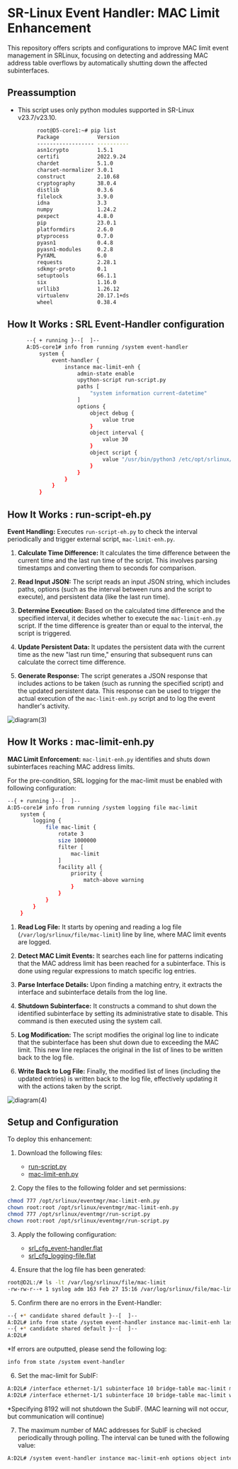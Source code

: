 # SR-Linux Event Handler: MAC Limit Enhancement

This repository offers scripts and configurations to improve MAC limit event management in SRLinux, focusing on detecting and addressing MAC address table overflows by automatically shutting down the affected subinterfaces.
## Preassumption
- This script uses only python modules supported in SR-Linux v23.7/v23.10.
  ~~~bash
        root@D5-core1:~# pip list
        Package            Version
        ------------------ ----------
        asn1crypto         1.5.1
        certifi            2022.9.24
        chardet            5.1.0
        charset-normalizer 3.0.1
        construct          2.10.68
        cryptography       38.0.4
        distlib            0.3.6
        filelock           3.9.0
        idna               3.3
        numpy              1.24.2
        pexpect            4.8.0
        pip                23.0.1
        platformdirs       2.6.0
        ptyprocess         0.7.0
        pyasn1             0.4.8
        pyasn1-modules     0.2.8
        PyYAML             6.0
        requests           2.28.1
        sdkmgr-proto       0.1
        setuptools         66.1.1
        six                1.16.0
        urllib3            1.26.12
        virtualenv         20.17.1+ds
        wheel              0.38.4
  ~~~

## How It Works : SRL Event-Handler configuration

~~~bash
      --{ + running }--[  ]--
      A:D5-core1# info from running /system event-handler
          system {
              event-handler {
                  instance mac-limit-enh {
                      admin-state enable
                      upython-script run-script.py
                      paths [
                          "system information current-datetime"
                      ]
                      options {
                          object debug {
                              value true
                          }
                          object interval {
                              value 30
                          }
                          object script {
                              value "/usr/bin/python3 /etc/opt/srlinux/eventmgr/mac-limit-enh.py"
                          }
                      }
                  }
              }
          }
~~~

## How It Works : run-script-eh.py
**Event Handling:** Executes `run-script-eh.py` to check the interval periodically and trigger external script, `mac-limit-enh.py`.

1. **Calculate Time Difference:** It calculates the time difference between the current time and the last run time of the script. This involves parsing timestamps and converting them to seconds for comparison.

2. **Read Input JSON:** The script reads an input JSON string, which includes paths, options (such as the interval between runs and the script to execute), and persistent data (like the last run time).

3. **Determine Execution:** Based on the calculated time difference and the specified interval, it decides whether to execute the `mac-limit-enh.py` script. If the time difference is greater than or equal to the interval, the script is triggered.

4. **Update Persistent Data:** It updates the persistent data with the current time as the new "last run time," ensuring that subsequent runs can calculate the correct time difference.

5. **Generate Response:** The script generates a JSON response that includes actions to be taken (such as running the specified script) and the updated persistent data. This response can be used to trigger the actual execution of the `mac-limit-enh.py` script and to log the event handler's activity.

![diagram(3)](https://github.com/saogawa/srl-event-handler/assets/35554139/aa5f532a-aee5-4f86-a5af-b10a45be58ac)


## How It Works : mac-limit-enh.py
**MAC Limit Enforcement:** `mac-limit-enh.py` identifies and shuts down subinterfaces reaching MAC address limits.

For the pre-condition, SRL logging for the mac-limit must be enabled with following configuration:

~~~bash
--{ + running }--[  ]--
A:D5-core1# info from running /system logging file mac-limit
    system {
        logging {
            file mac-limit {
                rotate 3
                size 1000000
                filter [
                    mac-limit
                ]
                facility all {
                    priority {
                        match-above warning
                    }
                }
            }
        }
    }
~~~


1. **Read Log File:** It starts by opening and reading a log file (`/var/log/srlinux/file/mac-limit`) line by line, where MAC limit events are logged.

2. **Detect MAC Limit Events:** It searches each line for patterns indicating that the MAC address limit has been reached for a subinterface. This is done using regular expressions to match specific log entries.

3. **Parse Interface Details:** Upon finding a matching entry, it extracts the interface and subinterface details from the log line.

4. **Shutdown Subinterface:** It constructs a command to shut down the identified subinterface by setting its administrative state to disable. This command is then executed using the system call.

5. **Log Modification:** The script modifies the original log line to indicate that the subinterface has been shut down due to exceeding the MAC limit. This new line replaces the original in the list of lines to be written back to the log file.

6. **Write Back to Log File:** Finally, the modified list of lines (including the updated entries) is written back to the log file, effectively updating it with the actions taken by the script.

![diagram(4)](https://github.com/saogawa/srl-event-handler/assets/35554139/66a7502a-f6ce-4055-9d8d-1de3881045bd)



## Setup and Configuration

To deploy this enhancement:

1. Download the following files:
   - [run-script.py](https://github.com/saogawa/srl-event-handler/blob/main/mac-limit-enh/run-script.py)
   - [mac-limit-enh.py](https://github.com/saogawa/srl-event-handler/blob/main/mac-limit-enh/mac-limit-enh.py)

2. Copy the files to the following folder and set permissions:

```bash
chmod 777 /opt/srlinux/eventmgr/mac-limit-enh.py
chown root:root /opt/srlinux/eventmgr/mac-limit-enh.py
chmod 777 /opt/srlinux/eventmgr/run-script.py
chown root:root /opt/srlinux/eventmgr/run-script.py
```

3. Apply the following configuration:

   - [srl_cfg_event-handler.flat](https://github.com/saogawa/srl-event-handler/blob/main/mac-limit-enh/srl_cfg_event-handler.flat)
   - [srl_cfg_logging-file.flat](https://github.com/saogawa/srl-event-handler/blob/main/mac-limit-enh/srl_cfg_logging-file.flat)

4. Ensure that the log file has been generated:

```bash
root@D2L:/# ls -lt /var/log/srlinux/file/mac-limit
-rw-rw-r--+ 1 syslog adm 163 Feb 27 15:16 /var/log/srlinux/file/mac-limit
```

5. Confirm there are no errors in the Event-Handler:

```bash
--{ +* candidate shared default }--[  ]--
A:D2L# info from state /system event-handler instance mac-limit-enh last-errored-execution
--{ +* candidate shared default }--[  ]--
A:D2L#
```

*If errors are outputted, please send the following log:
```bash
info from state /system event-handler
```

6. Set the mac-limit for SubIF:

```bash
A:D2L# /interface ethernet-1/1 subinterface 10 bridge-table mac-limit maximum-entries <1-8192>
A:D2L# /interface ethernet-1/1 subinterface 10 bridge-table mac-limit warning-threshold-pct 100 maximum-entries
```

*Specifying 8192 will not shutdown the SubIF. (MAC learning will not occur, but communication will continue)

7. The maximum number of MAC addresses for SubIF is checked periodically through polling. The interval can be tuned with the following value:

```bash
A:D2L# /system event-handler instance mac-limit-enh options object interval value 60
```
